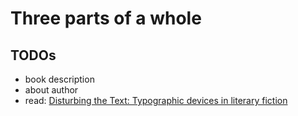 # Three parts of a whole

## TODOs

- book description
- about author
- read: [Disturbing the Text: Typographic devices in literary fiction](https://zoesadokierski.com/disturbing-the-text-typographic-devices-in-literary-fiction)

